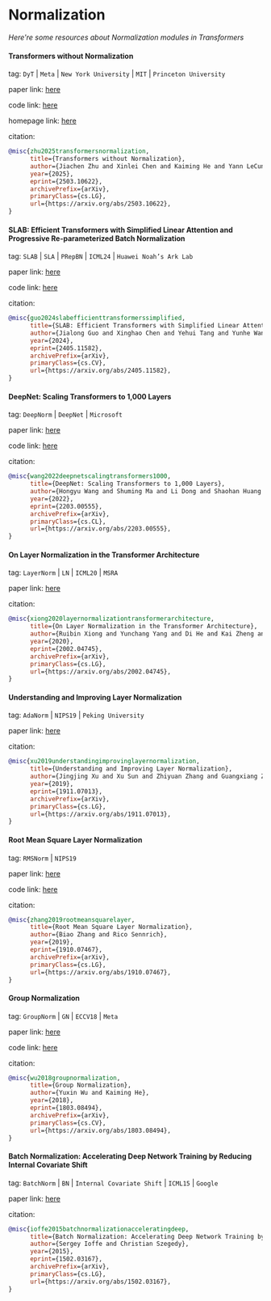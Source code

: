 # Normalization
*Here're some resources about Normalization modules in Transformers*


#### Transformers without Normalization

tag: `DyT` | `Meta` | `New York University` | `MIT` | `Princeton University`

paper link: [here](https://arxiv.org/pdf/2503.10622)

code link: [here](https://github.com/jiachenzhu/DyT)

homepage link: [here](https://jiachenzhu.github.io/DyT/)

citation:

```bibtex
@misc{zhu2025transformersnormalization,
      title={Transformers without Normalization}, 
      author={Jiachen Zhu and Xinlei Chen and Kaiming He and Yann LeCun and Zhuang Liu},
      year={2025},
      eprint={2503.10622},
      archivePrefix={arXiv},
      primaryClass={cs.LG},
      url={https://arxiv.org/abs/2503.10622}, 
}
```


#### SLAB: Efficient Transformers with Simplified Linear Attention and Progressive Re-parameterized Batch Normalization

tag: `SLAB` | `SLA` | `PRepBN` | `ICML24` | `Huawei Noah’s Ark Lab`

paper link: [here](https://arxiv.org/pdf/2405.11582)

code link: [here](https://github.com/xinghaochen/SLAB)

citation:

```bibtex
@misc{guo2024slabefficienttransformerssimplified,
      title={SLAB: Efficient Transformers with Simplified Linear Attention and Progressive Re-parameterized Batch Normalization}, 
      author={Jialong Guo and Xinghao Chen and Yehui Tang and Yunhe Wang},
      year={2024},
      eprint={2405.11582},
      archivePrefix={arXiv},
      primaryClass={cs.CV},
      url={https://arxiv.org/abs/2405.11582}, 
}
```


#### DeepNet: Scaling Transformers to 1,000 Layers

tag: `DeepNorm` | `DeepNet` | `Microsoft`

paper link: [here](https://arxiv.org/pdf/2203.00555)

code link: [here](https://github.com/microsoft/unilm)

citation:

```bibtex
@misc{wang2022deepnetscalingtransformers1000,
      title={DeepNet: Scaling Transformers to 1,000 Layers}, 
      author={Hongyu Wang and Shuming Ma and Li Dong and Shaohan Huang and Dongdong Zhang and Furu Wei},
      year={2022},
      eprint={2203.00555},
      archivePrefix={arXiv},
      primaryClass={cs.CL},
      url={https://arxiv.org/abs/2203.00555}, 
}
```


#### On Layer Normalization in the Transformer Architecture

tag: `LayerNorm` | `LN` | `ICML20` | `MSRA`

paper link: [here](https://arxiv.org/pdf/2002.04745)

citation:

```bibtex
@misc{xiong2020layernormalizationtransformerarchitecture,
      title={On Layer Normalization in the Transformer Architecture}, 
      author={Ruibin Xiong and Yunchang Yang and Di He and Kai Zheng and Shuxin Zheng and Chen Xing and Huishuai Zhang and Yanyan Lan and Liwei Wang and Tie-Yan Liu},
      year={2020},
      eprint={2002.04745},
      archivePrefix={arXiv},
      primaryClass={cs.LG},
      url={https://arxiv.org/abs/2002.04745}, 
}
```


#### Understanding and Improving Layer Normalization

tag: `AdaNorm` | `NIPS19` | `Peking University`

paper link: [here](https://proceedings.neurips.cc/paper_files/paper/2019/file/2f4fe03d77724a7217006e5d16728874-Paper.pdf)

citation:

```bibtex
@misc{xu2019understandingimprovinglayernormalization,
      title={Understanding and Improving Layer Normalization}, 
      author={Jingjing Xu and Xu Sun and Zhiyuan Zhang and Guangxiang Zhao and Junyang Lin},
      year={2019},
      eprint={1911.07013},
      archivePrefix={arXiv},
      primaryClass={cs.LG},
      url={https://arxiv.org/abs/1911.07013}, 
}
```


#### Root Mean Square Layer Normalization

tag: `RMSNorm` | `NIPS19`

paper link: [here](https://arxiv.org/pdf/1910.07467)

code link: [here](https://github.com/bzhangGo/rmsnorm)

citation:

```bibtex
@misc{zhang2019rootmeansquarelayer,
      title={Root Mean Square Layer Normalization}, 
      author={Biao Zhang and Rico Sennrich},
      year={2019},
      eprint={1910.07467},
      archivePrefix={arXiv},
      primaryClass={cs.LG},
      url={https://arxiv.org/abs/1910.07467}, 
}
```


#### Group Normalization

tag: `GroupNorm` | `GN` | `ECCV18` | `Meta`

paper link: [here](https://openaccess.thecvf.com/content_ECCV_2018/papers/Yuxin_Wu_Group_Normalization_ECCV_2018_paper.pdf)

code link: [here](https://github.com/facebookresearch/Detectron/tree/main/projects/GN)

citation:

```bibtex
@misc{wu2018groupnormalization,
      title={Group Normalization}, 
      author={Yuxin Wu and Kaiming He},
      year={2018},
      eprint={1803.08494},
      archivePrefix={arXiv},
      primaryClass={cs.CV},
      url={https://arxiv.org/abs/1803.08494}, 
}
```


#### Batch Normalization: Accelerating Deep Network Training by Reducing Internal Covariate Shift

tag: `BatchNorm` | `BN` | `Internal Covariate Shift` | `ICML15` | `Google`

paper link: [here](https://arxiv.org/pdf/1502.03167)

citation:

```bibtex
@misc{ioffe2015batchnormalizationacceleratingdeep,
      title={Batch Normalization: Accelerating Deep Network Training by Reducing Internal Covariate Shift}, 
      author={Sergey Ioffe and Christian Szegedy},
      year={2015},
      eprint={1502.03167},
      archivePrefix={arXiv},
      primaryClass={cs.LG},
      url={https://arxiv.org/abs/1502.03167}, 
}
```